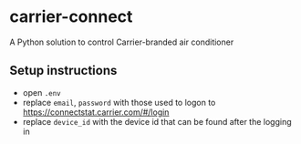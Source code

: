 # carrier-connect

A Python solution to control Carrier-branded air conditioner

## Setup instructions
* open `.env`
* replace `email`, `password` with those used to logon to https://connectstat.carrier.com/#/login
* replace `device_id` with the device id that can be found after the logging in


